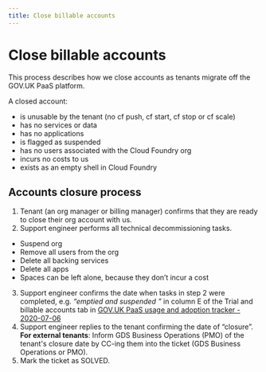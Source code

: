```yaml
---
title: Close billable accounts
---
```


# Close billable accounts

This process describes how we close accounts as tenants migrate off the GOV.UK PaaS platform.

A closed account:

- is unusable by the tenant (no cf push, cf start, cf stop or cf scale)
- has no services or data
- has no applications
- is flagged as suspended
- has no users associated with the Cloud Foundry org
- incurs no costs to us
- exists as an empty shell in Cloud Foundry

## Accounts closure process

1. Tenant (an org manager or billing manager) confirms that they are ready to close their org account with us.
2. Support engineer performs all technical decommissioning tasks.
 - Suspend org
 - Remove all users from the org
 - Delete all backing services
 - Delete all apps
 - Spaces can be left alone, because they don’t incur a cost
3. Support engineer confirms the date when tasks in step 2 were completed, e.g. *“emptied and suspended <date>”* in column E of the Trial and billable accounts tab in [GOV.UK PaaS usage and adoption tracker - 2020-07-06](https://docs.google.com/spreadsheets/d/1bZP7W-5nJxDicJ2lc_eT873zXXjXnHh-qGYJobHUIv8/edit#gid=40753783) 
4. Support engineer replies to the tenant confirming the date of “closure”. **For external tenants**: Inform GDS Business Operations (PMO) of the tenant's closure date by CC-ing them into the ticket (GDS Business Operations or PMO).
5. Mark the ticket as SOLVED.
